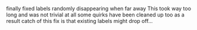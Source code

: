 finally fixed labels randomly disappearing when far away
This took way too long and was not trivial at all
some quirks have been cleaned up too as a result
catch of this fix is that existing labels might drop off...